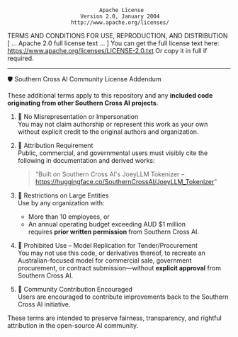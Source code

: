                                  Apache License
                           Version 2.0, January 2004
                        http://www.apache.org/licenses/

   TERMS AND CONDITIONS FOR USE, REPRODUCTION, AND DISTRIBUTION
   [ ... Apache 2.0 full license text ... ]
   You can get the full license text here: https://www.apache.org/licenses/LICENSE-2.0.txt
   Or copy it in full if required.

--------------------------------------------------------------------------------

🛡️ Southern Cross AI Community License Addendum

These additional terms apply to this repository and any **included code originating from other Southern Cross AI projects**.

1. 🚫 No Misrepresentation or Impersonation  
   You may not claim authorship or represent this work as your own without explicit credit to the original authors and organization.

2. 🧠 Attribution Requirement  
   Public, commercial, and governmental users must visibly cite the following in documentation and derived works:  
   > "Built on Southern Cross AI's JoeyLLM Tokenizer – https://huggingface.co/SouthernCrossAI/JoeyLLM_Tokenizer"

3. 🏢 Restrictions on Large Entities  
   Use by any organization with:
   - More than 10 employees, or
   - An annual operating budget exceeding AUD $1 million  
   requires **prior written permission** from Southern Cross AI.

4. 🚫 Prohibited Use – Model Replication for Tender/Procurement  
   You may not use this code, or derivatives thereof, to recreate an Australian-focused model for commercial sale, government procurement, or contract submission—without **explicit approval** from Southern Cross AI.

5. 🤝 Community Contribution Encouraged  
   Users are encouraged to contribute improvements back to the Southern Cross AI initiative.

These terms are intended to preserve fairness, transparency, and rightful attribution in the open-source AI community.
